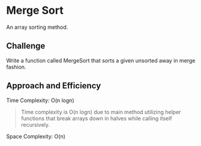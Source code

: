 # Merge Sort

An array sorting method.

## Challenge

Write a function called MergeSort that sorts a given unsorted away in merge fashion.

## Approach and Efficiency

Time Complexity: O(n logn)
> Time complexity is O(n logn) due to main method utilizing helper functions that break arrays down in halves while calling itself recursively.

Space Complexity: O(n)
